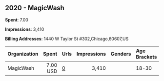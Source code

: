 ## 2020 - MagicWash 
**Spent**: 7.00

**Impressions**: 3,410

**Billing Addresses**: 1440 W Taylor St #302,Chicago,60607,US

|Organization|Spent|Urls|Impressions|Genders|Age Brackets|Country Codes|
|:---|---:|:---|---:|:---|:---|:---|
|MagicWash|7.00 USD|[0](https://www.snap.com/political-ads/asset/4ddbd2a31a86bac4c17c909f660bcce085f0d4e6786ddb82c957c2e6095ced2e?mediaType=png)|3,410||18-30|united states|
